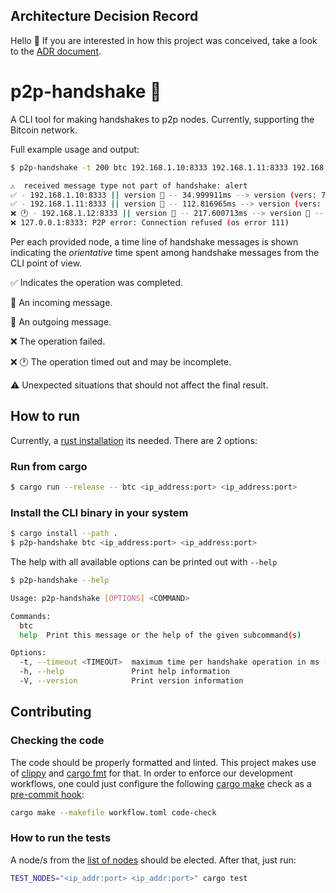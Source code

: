 
## Architecture Decision Record

Hello 👋 If you are interested in how this project was conceived, take a look to the [ADR document](ADR.md).

# p2p-handshake 🤝
A CLI tool for making handshakes to p2p nodes. Currently, supporting the Bitcoin network.

Full example usage and output:

```bash
$ p2p-handshake -t 200 btc 192.168.1.10:8333 192.168.1.11:8333 192.168.1.12:8333 127.0.0.1:8333

⚠️  received message type not part of handshake: alert
✅ - 192.168.1.10:8333 || version 🛫 -- 34.999911ms --> version (vers: 70016, user-agent: /Satoshi:23.0.0/) 🛬 -- 13.004µs --> verack 🛬 -- 121.845µs --> verack 🛫 || total time 35.13476ms.
✅ - 192.168.1.11:8333 || version 🛫 -- 112.816965ms --> version (vers: 70016, user-agent: /Satoshi:23.0.0/) 🛬 -- 48.267µs --> verack 🛫 -- 15.745µs --> verack 🛬 || total time 112.880977ms.
❌ 🕐 - 192.168.1.12:8333 || version 🛫 -- 217.600713ms --> version 🛬 -- 239.585µs --> verack 🛫 || total time 217.840298ms.
❌ 127.0.0.1:8333: P2P error: Connection refused (os error 111)
```

Per each provided node, a time line of handshake messages is shown indicating the _orientative_ time spent among handshake messages from the CLI point of view.


✅ Indicates the operation was completed.

🛬 An incoming message.

🛫 An outgoing message.

❌ The operation failed.

❌ 🕐 The operation timed out and may be incomplete.

⚠️ Unexpected situations that should not affect the final result.

## How to run

Currently, a [rust installation](https://rustup.rs/) its needed. There are 2 options:

### Run from cargo

```bash
$ cargo run --release -- btc <ip_address:port> <ip_address:port> 
```
### Install the CLI binary in your system

```bash
$ cargo install --path .
$ p2p-handshake btc <ip_address:port> <ip_address:port>
```

The help with all available options can be printed out with `--help`

```bash
$ p2p-handshake --help

Usage: p2p-handshake [OPTIONS] <COMMAND>

Commands:
  btc   
  help  Print this message or the help of the given subcommand(s)

Options:
  -t, --timeout <TIMEOUT>  maximum time per handshake operation in ms [default: 500]
  -h, --help               Print help information
  -V, --version            Print version information
```

## Contributing

### Checking the code

The code should be properly formatted and linted. This project makes use of [clippy](https://github.com/rust-lang/rust-clippy) and [cargo fmt](https://github.com/rust-lang/rustfmt) for that.
In order to enforce our development workflows, one could just configure the following [cargo make](https://github.com/sagiegurari/cargo-make) check as a [pre-commit hook](https://git-scm.com/book/en/v2/Customizing-Git-Git-Hooks):

```bash
cargo make --makefile workflow.toml code-check
```

### How to run the tests

A node/s from the [list of nodes](https://bitnodes.io/) should be elected. After that, just run:

```bash
TEST_NODES="<ip_addr:port> <ip_addr:port>" cargo test
```